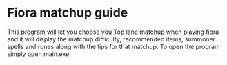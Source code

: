 # Fiora matchup guide
 This program will let you choose you Top lane matchup when playing fiora and it will display the matchup difficulty, recommended items, summoner spells and runes along with the tips for that matchup. To open the program simply open main.exe.
